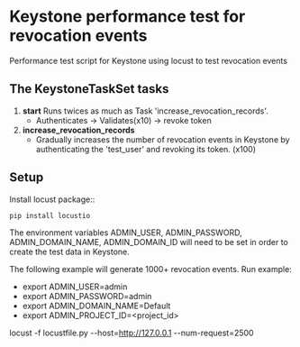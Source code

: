 Keystone performance test for revocation events
===============================================

Performance test script for Keystone using locust to test revocation events

The KeystoneTaskSet tasks
-------------------------

1. **start** Runs twices as much as Task 'increase_revocation_records'.
   - Authenticates -> Validates(x10) -> revoke token
2. **increase_revocation_records**
   - Gradually increases the number of revocation events in Keystone by authenticating the 'test_user' and revoking its token. (x100)

Setup
-----

Install locust package::

    pip install locustio

The environment variables ADMIN_USER, ADMIN_PASSWORD, ADMIN_DOMAIN_NAME, ADMIN_DOMAIN_ID will need to be set in order to create the test data in Keystone.

The following example will generate 1000+ revocation events.
Run example:
- export ADMIN_USER=admin
- export ADMIN_PASSWORD=admin
- export ADMIN_DOMAIN_NAME=Default
- export ADMIN_PROJECT_ID=<project_id>

locust -f locustfile.py --host=http://127.0.0.1 --num-request=2500

